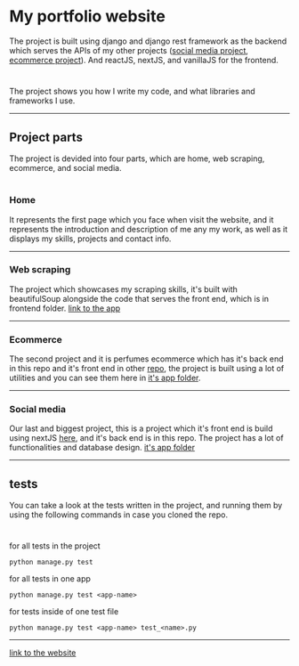 # My portfolio website
The project is built using django and django rest framework as the backend which serves the APIs of my other projects ([social media project](https://github.com/SA12IF34/social-media-frontend), [ecommerce project](https://github.com/SA12IF34/ecommerce-frontend)).
And reactJS, nextJS, and vanillaJS for the frontend.
#
The project shows you how I write my code, and what libraries and frameworks I use.
___
## Project parts
The project is devided into four parts, which are home, web scraping, ecommerce, and social media.
#
### Home
It represents the first page which you face when visit the website, and it represents the introduction and description of me any my work, as well as it
displays my skills, projects and contact info.
___
### Web scraping
The project which showcases my scraping skills, it's built with beautifulSoup alongside the code that serves the front end, which is in frontend folder.
[link to the app](/webscraping)
___
### Ecommerce
The second project and it is perfumes ecommerce which has it's back end in this repo and it's front end in other [repo](https://github.com/SA12IF34/ecommerce-frontend),
the project is built using a lot of utilities and you can see them here in [it's app folder](/ecommerce).
___
### Social media
Our last and biggest project, this is a project which it's front end is build using nextJS [here](https://github.com/SA12IF34/social-media-frontend), and it's back end is in this repo. The project has a lot of functionalities and database design. [it's app folder](/social_media)
___
## tests
You can take a look at the tests written in the project, and running them by using the following commands in case you cloned the repo.
#
for all tests in the project
```
python manage.py test 
```
for all tests in one app
```
python manage.py test <app-name>
```
for tests inside of one test file
```
python manage.py test <app-name> test_<name>.py
```
___
[link to the website](https://saifchan.online)
